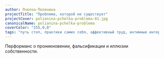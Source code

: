 ```yaml
---
author: Пчелка-Полянина
projectTitle: "Проблема, которой не существует"
projectCover: polianina-pchelka-problema-01.jpg
canonicalName: polianina-pchelka-problema
coverColor: "255,0,0"
tags: "путь стоп, практики самих себя, аффективный труд, интимные интерфейсы"
---
```


Перформанс о проникновении, фальсификации и иллюзии собственности.
